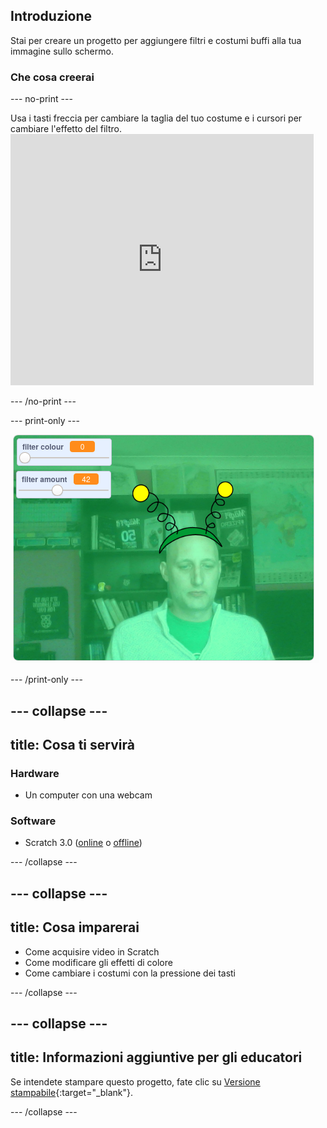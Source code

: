 ## Introduzione

Stai per creare un progetto per aggiungere filtri e costumi buffi alla tua immagine sullo schermo.

### Che cosa creerai

--- no-print ---

Usa i tasti freccia per cambiare la taglia del tuo costume e i cursori per cambiare l'effetto del filtro. <iframe src="https://scratch.mit.edu/projects/381995604/embed" allowtransparency="true" width="485" height="402" frameborder="0" scrolling="no" allowfullscreen mark="crwd-mark"></iframe>

--- /no-print ---

--- print-only ---

![Progetto completo](images/final.png)

--- /print-only ---

--- collapse ---
---
title: Cosa ti servirà
---

### Hardware

+ Un computer con una webcam

### Software

+ Scratch 3.0 ([online](http://rpf.io/scratchon) o [offline](http://rpf.io/scratchoff))

--- /collapse ---

--- collapse ---
---
title: Cosa imparerai
---

- Come acquisire video in Scratch
- Come modificare gli effetti di colore
- Come cambiare i costumi con la pressione dei tasti

--- /collapse ---

--- collapse ---
---
title: Informazioni aggiuntive per gli educatori
---

Se intendete stampare questo progetto, fate clic su [Versione stampabile](https://projects.raspberrypi.org/en/projects/scratchchat-filters/print){:target="_blank"}.

--- /collapse ---
